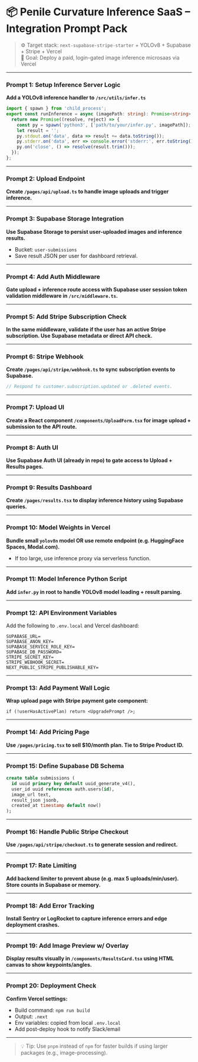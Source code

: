 
# 📦 Penile Curvature Inference SaaS – Integration Prompt Pack

> ⚙️ Target stack: `next-supabase-stripe-starter` + YOLOv8 + Supabase + Stripe + Vercel  
> 🎯 Goal: Deploy a paid, login-gated image inference microsaas via Vercel

---

### Prompt 1: Setup Inference Server Logic
**Add a YOLOv8 inference handler to `/src/utils/infer.ts`**  
```ts
import { spawn } from 'child_process';
export const runInference = async (imagePath: string): Promise<string> => {
  return new Promise((resolve, reject) => {
    const py = spawn('python3', ['path/to/your/infer.py', imagePath]);
    let result = '';
    py.stdout.on('data', data => result += data.toString());
    py.stderr.on('data', err => console.error('stderr:', err.toString()));
    py.on('close', () => resolve(result.trim()));
  });
};
```

---

### Prompt 2: Upload Endpoint
**Create `/pages/api/upload.ts` to handle image uploads and trigger inference.**

---

### Prompt 3: Supabase Storage Integration
**Use Supabase Storage to persist user-uploaded images and inference results.**
- Bucket: `user-submissions`
- Save result JSON per user for dashboard retrieval.

---

### Prompt 4: Add Auth Middleware
**Gate upload + inference route access with Supabase user session token validation middleware in `/src/middleware.ts`.**

---

### Prompt 5: Add Stripe Subscription Check
**In the same middleware, validate if the user has an active Stripe subscription. Use Supabase metadata or direct API check.**

---

### Prompt 6: Stripe Webhook
**Create `/pages/api/stripe/webhook.ts` to sync subscription events to Supabase.**
```ts
// Respond to customer.subscription.updated or .deleted events.
```

---

### Prompt 7: Upload UI
**Create a React component `/components/UploadForm.tsx` for image upload + submission to the API route.**

---

### Prompt 8: Auth UI
**Use Supabase Auth UI (already in repo) to gate access to Upload + Results pages.**

---

### Prompt 9: Results Dashboard
**Create `/pages/results.tsx` to display inference history using Supabase queries.**

---

### Prompt 10: Model Weights in Vercel
**Bundle small `yolov8n` model OR use remote endpoint (e.g. HuggingFace Spaces, Modal.com).**
- If too large, use inference proxy via serverless function.

---

### Prompt 11: Model Inference Python Script
**Add `infer.py` in root to handle YOLOv8 model loading + result parsing.**

---

### Prompt 12: API Environment Variables
Add the following to `.env.local` and Vercel dashboard:
```
SUPABASE_URL=
SUPABASE_ANON_KEY=
SUPABASE_SERVICE_ROLE_KEY=
SUPABASE_DB_PASSWORD=
STRIPE_SECRET_KEY=
STRIPE_WEBHOOK_SECRET=
NEXT_PUBLIC_STRIPE_PUBLISHABLE_KEY=
```

---

### Prompt 13: Add Payment Wall Logic
**Wrap upload page with Stripe payment gate component:**
```tsx
if (!userHasActivePlan) return <UpgradePrompt />;
```

---

### Prompt 14: Add Pricing Page
**Use `/pages/pricing.tsx` to sell $10/month plan. Tie to Stripe Product ID.**

---

### Prompt 15: Define Supabase DB Schema
```sql
create table submissions (
  id uuid primary key default uuid_generate_v4(),
  user_id uuid references auth.users(id),
  image_url text,
  result_json jsonb,
  created_at timestamp default now()
);
```

---

### Prompt 16: Handle Public Stripe Checkout
**Use `/pages/api/stripe/checkout.ts` to generate session and redirect.**

---

### Prompt 17: Rate Limiting
**Add backend limiter to prevent abuse (e.g. max 5 uploads/min/user). Store counts in Supabase or memory.**

---

### Prompt 18: Add Error Tracking
**Install Sentry or LogRocket to capture inference errors and edge deployment crashes.**

---

### Prompt 19: Add Image Preview w/ Overlay
**Display results visually in `/components/ResultsCard.tsx` using HTML canvas to show keypoints/angles.**

---

### Prompt 20: Deployment Check
**Confirm Vercel settings:**
- Build command: `npm run build`
- Output: `.next`
- Env variables: copied from local `.env.local`
- Add post-deploy hook to notify Slack/email

---

> 💡 Tip: Use `pnpm` instead of `npm` for faster builds if using larger packages (e.g., image-processing).
